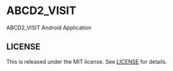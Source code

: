 # ABCD2_VISIT
ABCD2_VISIT Android Application





## LICENSE

This is released under the MIT license. See [LICENSE](LICENSE) for details.